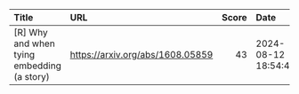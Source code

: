 | Title                                      | URL                              |   Score | Date                |
|:-------------------------------------------|:---------------------------------|--------:|:--------------------|
| [R] Why and when tying embedding (a story) | https://arxiv.org/abs/1608.05859 |      43 | 2024-08-12 18:54:44 |